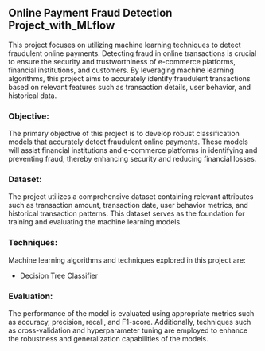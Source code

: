 ## Online Payment Fraud Detection Project_with_MLflow

This project focuses on utilizing machine learning techniques to detect fraudulent online payments. Detecting fraud in online transactions is crucial to ensure the security and trustworthiness of e-commerce platforms, financial institutions, and customers. By leveraging machine learning algorithms, this project aims to accurately identify fraudulent transactions based on relevant features such as transaction details, user behavior, and historical data.

### Objective:
The primary objective of this project is to develop robust classification models that accurately detect fraudulent online payments. These models will assist financial institutions and e-commerce platforms in identifying and preventing fraud, thereby enhancing security and reducing financial losses.

### Dataset:
The project utilizes a comprehensive dataset containing relevant attributes such as transaction amount, transaction date, user behavior metrics, and historical transaction patterns. This dataset serves as the foundation for training and evaluating the machine learning models.

### Techniques:
Machine learning algorithms and techniques explored in this project are:
- Decision Tree Classifier

### Evaluation:
The performance of the model is evaluated using appropriate metrics such as accuracy, precision, recall, and F1-score. Additionally, techniques such as cross-validation and hyperparameter tuning are employed to enhance the robustness and generalization capabilities of the models.
